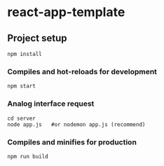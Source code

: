 # react-app-template

## Project setup
```
npm install
```

### Compiles and hot-reloads for development
```
npm start
```

### Analog interface request
```
cd server
node app.js   #or nodemon app.js (recommend)
```

### Compiles and minifies for production
```
npm run build
```




